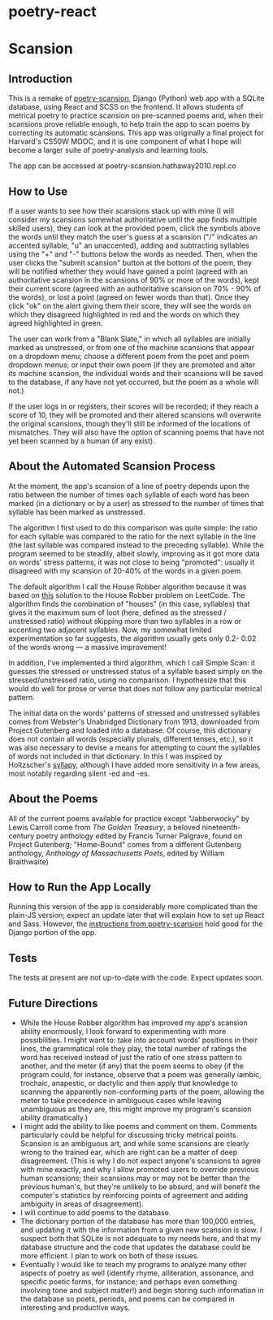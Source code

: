 # poetry-react

# Scansion

## Introduction

This is a remake of [poetry-scansion](https://github.com/Hathaway2010/poetry-scansion), Django (Python) web app with a SQLite database, using React and SCSS on the frontend. It allows students of metrical poetry to practice scansion on pre-scanned poems and, when their scansions prove reliable enough, to help train the app to scan poems by correcting its automatic scansions. This app was originally a final project for Harvard's CS50W MOOC, and it is one component of what I hope will become a larger suite of poetry-analysis and learning tools.

The app can be accessed at poetry-scansion.hathaway2010.repl.co

## How to Use

 If a user wants to see how their scansions stack up with mine (I will consider my scansions somewhat authoritative until the app finds multiple skilled users), they can look at the provided poem, click the symbols above the words until they match the user's guess at a scansion ("/" indicates an accented syllable, "u" an unaccented), adding and subtracting syllables using the "+" and "-" buttons below the words as needed. Then, when the user clicks the "submit scansion" button at the bottom of the poem, they will be notified whether they would have gained a point (agreed with an authoritative scansion in the scansions of 90% or more of the words), kept their current score (agreed with an authoritative scansion on 70% - 90% of the words), or lost a point (agreed on fewer words than that). Once they click "ok" on the alert giving them their score, they will see the words on which they disagreed highlighted in red and the words on which they agreed highlighted in green.
 
 The user can work from a "Blank Slate," in which all syllables are initially marked as unstressed, or from one of the machine scansions that appear on a dropdown menu; choose a different poem from the poet and poem dropdown menus; or input their own poem (if they are promoted and alter its machine scansion, the individual words and their scansions will be saved to the database, if any have not yet occurred, but the poem as a whole will not.)

 If the user logs in or registers, their scores will be recorded; if they reach a score of 10, they will be promoted and their altered scansions will overwrite the original scansions, though they'll still be informed of the locations of mismatches. They will also have the option of scanning poems that have not yet been scanned by a human (if any exist).

## About the Automated Scansion Process

At the moment, the app's scansion of a line of poetry depends upon the ratio between the number of times each syllable of each word has been marked (in a dictionary or by a user) as stressed to the number of times that syllable has been marked as unstressed.

The algorithm I first used to do this comparison was quite simple: the ratio for each syllable was compared to the ratio for the next syllable in the line (the last syllable was compared instead to the preceding syllable). While the program seemed to be steadily, albeit slowly, improving as it got more data on words' stress patterns, it was not close to being "promoted": usually it disagreed with my scansion of 20-40% of the words in a given poem.

The default algorithm I call the House Robber algorithm because it was based on [this](https://leetcode.com/problems/house-robber/discuss/156523/From-good-to-great.-How-to-approach-most-of-DP-problems) solution to the House Robber problem on LeetCode. The algorithm finds the combination of "houses" (in this case, syllables) that gives it the maximum sum of loot (here, defined as the stressed / unstressed ratio) without skipping more than two syllables in a row or accenting two adjacent syllables. Now, my somewhat limited experimentation so far suggests, the algorithm usually gets only 0.2- 0.02 of the words wrong — a massive improvement!

In addition, I've implemented a third algorithm, which I call Simple Scan: it guesses the stressed or unstressed status of a syllable based simply on the stressed/unstressed ratio, using no comparison. I hypothesize that this would do well for prose or verse that does not follow any particular metrical pattern.

The initial data on the words' patterns of stressed and unstressed syllables comes from Webster's Unabridged Dictionary from 1913, downloaded from Project Gutenberg and loaded into a database. Of course, this dictionary does not contain all words (especially plurals, different tenses, etc.), so it was also necessary to devise a means for attempting to count the syllables of words not included in that dictionary. In this I was inspired by Holtzscher's [syllapy](https://github.com/mholtzscher/syllapy), although I have added more sensitivity in a few areas, most notably regarding silent -ed and -es.

## About the Poems

All of the current poems available for practice except "Jabberwocky" by Lewis Carroll come from *The Golden Treasury*, a beloved nineteenth-century poetry anthology edited by Francis Turner Palgrave, found on Project Gutenberg; "Home-Bound" comes from a different Gutenberg anthology, *Anthology of Massachusetts Poets*, edited by William Braithwaite)

## How to Run the App Locally

Running this version of the app is considerably more complicated than the plain-JS version; expect an update later that will explain how to set up React and Sass. However, the [instructions from poetry-scansion](https://github.com/Hathaway2010/poetry-scansion/blob/main/README.md) hold good for the Django portion of the app.

## Tests

The tests at present are not up-to-date with the code. Expect updates soon.

## Future Directions
 - While the House Robber algorithm has improved my app's scansion ability enormously, I look forward to experimenting with more possibilities. I might want to: take into account words' positions in their lines, the grammatical role they play, the total number of ratings the word has received instead of just the ratio of one stress pattern to another, and the meter (if any) that the poem seems to obey (if the program could, for instance, observe that a poem was generally iambic, trochaic, anapestic, or dactylic and then apply that knowledge to scanning the apparently non-conforming parts of the poem, allowing the meter to take precedence in ambiguous cases while leaving unambiguous as they are, this might improve my program's scansion ability dramatically.)
 - I might add the ability to like poems and comment on them. Comments particularly could be helpful for discussing tricky metrical points. Scansion is an ambiguous art, and while some scansions are clearly wrong to the trained ear, which are right can be a matter of deep disagreement. (This is why I do not expect anyone's scansions to agree with mine exactly, and why I allow promoted users to override previous human scansions; their scansions may or may not be better than the previous human's, but they're unlikely to be absurd, and will benefit the computer's statistics by reinforcing points of agreement and adding ambiguity in areas of disagreement).
 - I will continue to add poems to the database.
 - The dictionary portion of the database has more than 100,000 entries, and updating it with the information from a given new scansion is slow. I suspect both that SQLite is not adequate to my needs here, and that my database structure and the code that updates the database could be more efficient. I plan to work on both of these issues.
 - Eventually I would like to teach my programs to analyze many other aspects of poetry as well (identify rhyme, alliteration, assonance, and specific poetic forms, for instance; and perhaps even something involving tone and subject matter!) and begin storing such information in the database so poets, periods, and poems can be compared in interesting and productive ways.
